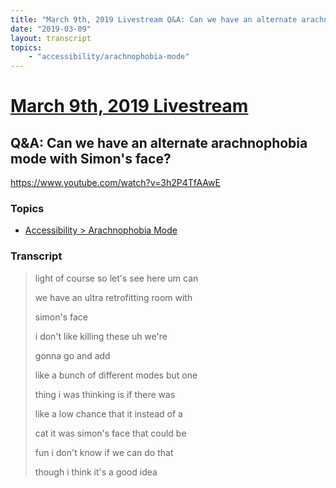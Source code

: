 ```yaml
---
title: "March 9th, 2019 Livestream Q&A: Can we have an alternate arachnophobia mode with Simon's face?"
date: "2019-03-09"
layout: transcript
topics:
    - "accessibility/arachnophobia-mode"
---
```

# [March 9th, 2019 Livestream](../2019-03-09.md)
## Q&A: Can we have an alternate arachnophobia mode with Simon's face?
https://www.youtube.com/watch?v=3h2P4TfAAwE

### Topics
* [Accessibility > Arachnophobia Mode](../topics/accessibility/arachnophobia-mode.md)

### Transcript

> light of course so let's see here um can
> 
> we have an ultra retrofitting room with
> 
> simon's face
> 
> i don't like killing these uh we're
> 
> gonna go and add
> 
> like a bunch of different modes but one
> 
> thing i was thinking is if there was
> 
> like a low chance that it instead of a
> 
> cat it was simon's face that could be
> 
> fun i don't know if we can do that
> 
> though i think it's a good idea
> 
